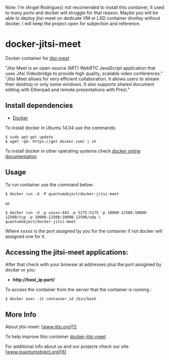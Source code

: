 
Note: I'm (Angel Rodriguez) not recomended to install this container, It used to many ports and docker will struggle for that reason. Maybe you will be able to deploy jitsi-meet on dedicate VM or LXD container diretley without docker. I will keep the project open for subjection and reference.  

# docker-jitsi-meet

Docker container for [jitsi-meet][3]

"Jitsi Meet is an open-source (MIT) WebRTC JavaScript application that uses Jitsi Videobridge to provide high quality, scalable video conferences."  "Jitsi Meet allows for very efficient collaboration. It allows users to stream their desktop or only some windows. It also supports shared document editing with Etherpad and remote presentations with Prezi."


## Install dependencies

  - [Docker][2]

To install docker in Ubuntu 14.04 use the commands:

    $ sudo apt-get update
    $ wget -qO- https://get.docker.com/ | sh

 To install docker in other operating systems check [docker online documentation][4]

## Usage

To run container use the command below:

    $ docker run -d -P quantumobject/docker-jitsi-meet

or

    $ docker run -d -p xxxxx:443 -p 5275:5275 -p 10000-12500:10000-12500/tcp -p 10000-12500:10000-12500/udp \
    quantumobject/docker-jitsi-meet

Where xxxxx is the port assigned by you for the container if not docker will assigned one for it.

## Accessing the jitsi-meet applications:

After that check with your browser at addresses plus the port assigined by docker or you:

  - **http://host_ip:port/**

To access the container from the server that the container is running :

    $ docker exec -it container_id /bin/bash


## More Info

About jitsi-meet: [www.jitsi.org][1]

To help improve this container [docker-jitsi-meet][5]

For additional info about us and our projects check our site [www.quantumobject.org][6]

[1]:https://jitsi.org/
[2]:https://www.docker.com
[3]:https://jitsi.org/
[4]:http://docs.docker.com
[5]:https://github.com/QuantumObject/docker-jitsi-meet
[6]:https://www.quantumobject.org/
